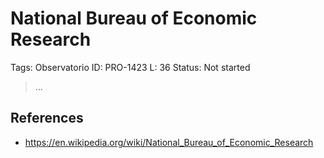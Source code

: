 # National Bureau of Economic Research

Tags: Observatorio
ID: PRO-1423
L: 36
Status: Not started

> …
> 

## References

- https://en.wikipedia.org/wiki/National_Bureau_of_Economic_Research